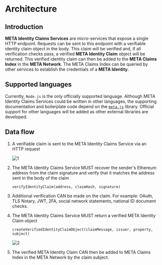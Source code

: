 # Architecture

## Introduction

**META Identity Claims Services** are micro-services that expose a single HTTP
endpoint. Requests can be sent to this endpoint with a verifiable identity claim
object in the body. This claim will be verified and, if all verification checks
pass, a verified **META Identity Claim** object will be returned. This verified
identity claim can then be added to the **META Claims Index** in the **META
Network**. The META Claims Index can be queried by other services to establish the
credentials of a **META Identity**.

## Supported languages

Currently, `Node.js` is the only officially supported language. Although META
Identity Claims Services could be written in other languages, the supporting
documentation and boilerplate code depend on the
[`meta.js`](https://github.com/meta-network/meta.js) library. Official support
for other languages will be added as other external libraries are developed.

## Data flow

1. A verifiable claim is sent to the META Identity Claims Service via an HTTP
   request

   ![1](https://user-images.githubusercontent.com/1913316/35090435-92e70f00-fc31-11e7-89d8-a8ea7e0a7058.png)

2. The META Identity Claims Service MUST recover the sender's Ethereum address
   from the claim signature and verify that it matches the address sent in the
   body of the claim

   ```
   verifyIdentityClaim(address, claimHash, signature)
   ```

3. Additional verification CAN be made on the claim. For example: OAuth,
   TLS Notary, JWT, 2FA, social network statements, national ID document checks.

4. The META Identity Claims Service MUST return a verified META Identity Claim
   object

   ```
   createVerifiedIdentityClaimObject(claimMessage, issuer, property, subject)
   ```

   ![2](https://user-images.githubusercontent.com/1913316/35090436-93043e54-fc31-11e7-8ab2-f2ba0c0feee6.png)

5. The verified META Identity Claim CAN then be added to META Claims Index in
   the META Network by the claim subject.
